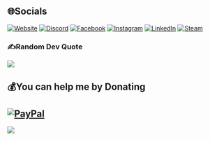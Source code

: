 
## 🌐Socials
[![Website](https://img.shields.io/website-up-down-green-red/http/monip.org.svg)](https://Gyginee.com) [![Discord](https://img.shields.io/badge/Discord-%237289DA.svg?logo=discord&logoColor=white)](https://discord.gg/qdV2gVhmmg) [![Facebook](https://img.shields.io/badge/Facebook-%231877F2.svg?logo=Facebook&logoColor=white)](https://www.facebook.com/gygine/) [![Instagram](https://img.shields.io/badge/Instagram-%23E4405F.svg?logo=Instagram&logoColor=white)](https://www.instagram.com/mhung01/) [![LinkedIn](https://img.shields.io/badge/LinkedIn-%230077B5.svg?logo=linkedin&logoColor=white)](https://www.linkedin.com/in/gyginee/) [![Steam](https://img.shields.io/badge/Steam-000000?style=for-the-badge&logo=steam&logoColor=white)](https://steamcommunity.com/id/Gyginee/)


### ✍️Random Dev Quote
![](https://quotes-github-readme.vercel.app/api?type=horizontal&theme=dark)

## 💰You can help me by Donating
[![PayPal](https://img.shields.io/badge/PayPal-00457C?style=for-the-badge&logo=paypal&logoColor=white)](https://paypal.me/gyginee)
  ---
![](https://komarev.com/ghpvc/?username=Gyginee&label=Visitors+Count&color=brightgreen)
